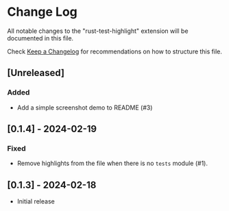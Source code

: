 # Change Log

All notable changes to the "rust-test-highlight" extension will be documented in this file.

Check [Keep a Changelog](http://keepachangelog.com/) for recommendations on how to structure this file.

## [Unreleased]

### Added

- Add a simple screenshot demo to README (#3)

## [0.1.4] - 2024-02-19

### Fixed

- Remove highlights from the file when there is no `tests` module (#1).

## [0.1.3] - 2024-02-18

- Initial release
